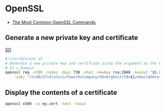 # OpenSSL

* [The Most Common OpenSSL Commands](https://www.sslshopper.com/article-most-common-openssl-commands.html)

## Generate a new private key and certificate
[SO](http://superuser.com/a/226229/108786)

```bash
#!/usr/bin/env sh
# Generate a new private key and certifcate using the argument as the base filename.
# $1 = Domain
openssl req -x509 -nodes -days 730 -sha1 -newkey rsa:2048 -keyout "$1.key" -out "$1.cert" \
	-subj "/C=GB/ST=State/L=Town/O=Company/OU=OrgUnit/CN=$1/emailAddress=my@email.com"
```

## Display the contents of a certificate
```bash
openssl x509 -in my.cert -text -noout
```
